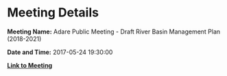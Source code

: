 # Meeting Details

**Meeting Name:** Adare Public Meeting - Draft River Basin Management Plan (2018-2021)

**Date and Time:** 2017-05-24 19:30:00

**[Link to Meeting](https://www.limerick.ie/council/whats-on/citizen-engagement/adare-public-meeting-draft-river-basin-management-plan-2018)**
